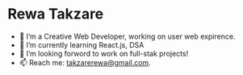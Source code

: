 # Rewa Takzare
- 🔭 I’m a Creative Web Developer, working on user web expirence.  
- 🌱 I’m currently learning React.js, DSA
- 🤔 I’m looking forword to work on full-stak projects!
- 📫 Reach me: takzarerewa@gmail.com.
